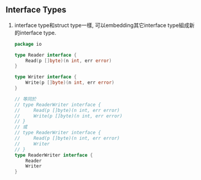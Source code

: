 ## Interface Types
1. interface type和struct type一樣, 可以embedding其它interface type組成新的interface type.
    ```go
    package io

    type Reader interface {
        Read(p []byte)(n int, err error)
    }

    type Writer interface {
        Write(p []byte)(n int, err error)
    }

    // 等同於
    // type ReaderWriter interface {
    //     Read(p []byte)(n int, err error)
    //     Write(p []byte)(n int, err error)
    // }
    // 或
    // type ReaderWriter interface {
    //     Read(p []byte)(n int, err error)
    //     Writer
    // }
    type ReaderWriter interface {
        Reader
        Writer
    }
    ```